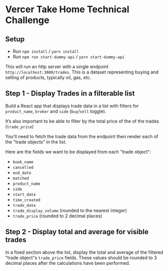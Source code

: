 # Vercer Take Home Technical Challenge

## Setup

- Run `npm install` / `yarn install`
- Run `npm run start-dummy-api` / `yarn start-dummy-api`

This will run an http server with a single endpoint `http://localhost:3000/trades`. This is a dataset representing buying and selling of products, typically oil, gas, etc.

## Step 1 - Display Trades in a filterable list

Build a React app that displays trade data in a list with filters for `product_name`, `broker` and `side` (`buy`/`sell` toggle).

It’s also important to be able to filter by the total price of the of the trades (`trade_price`)

You'll need to fetch the trade data from the endpoint then render each of the "trade objects" in the list.

Here are the fields we want to be displayed from each "trade object":

- `book_name`
- `cancelled`
- `end_date`
- `matched`
- `product_name`
- `side`
- `start_date`
- `time_created`
- `trade_date`
- `trade_display_volume` (rounded to the nearest integer)
- `trade_price` (rounded to 2 decimal places)

## Step 2 - Display total and average for visible trades

In a fixed section above the list, display the total and average of the filtered "trade object"s `trade_price` fields. These values should be rounded to 3 decimal places after the calculations have been performed.
